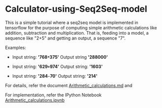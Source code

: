 # Calculator-using-Seq2Seq-model

This is a simple tutorial where a seq2seq model is implemented in tensorflow for the purpose of computing simple arithmetic calculations like addition, subtraction and multiplication. That is, feeding into a model, a sequence like "2+5" and getting an output, a sequence "7".

Examples:

- Input string: **'768`*`375'**
 Output string **'288000'**

- Input string: **'629`+`974'** 
 Output string: **'1603'**

- Input string: **'284`-`70'**
 Output string: **'214'**

For details, refer the document [Arithmetic_calculations.md](https://github.com/Vishwa22/Calculator-using-Seq2Seq-model/blob/master/Arithmetic_calculations.md)  and

For implementation, refer the IPython Notebook [Arithmetic_calculations.ipynb](https://github.com/Vishwa22/Calculator-using-Seq2Seq-model/blob/master/Arithmetic_calculations.ipynb)
